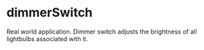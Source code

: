 # dimmerSwitch
Real world application. Dimmer switch adjusts the brightness of all lightbulbs associated with it. 

